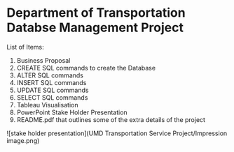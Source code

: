 #  Department of Transportation Databse Management Project

List of Items:
1.  Business Proposal
2.  CREATE SQL commands to create the Database
3.  ALTER SQL commands
4.  INSERT SQL commands
5.  UPDATE SQL commands
6.  SELECT SQL commands
7.  Tableau Visualisation
8.  PowerPoint Stake Holder Presentation
9. README.pdf that outlines some of the extra details of the project

![stake holder presentation](UMD Transportation Service Project/Impression image.png)
